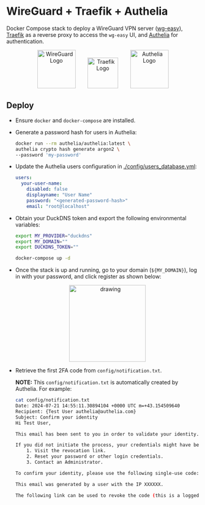 # WireGuard + Traefik + Authelia

Docker Compose stack to deploy a WireGuard VPN server ([wg-easy](https://github.com/wg-easy/wg-easy)), [Traefik](https://github.com/traefik/traefik) as a reverse proxy to access the `wg-easy` UI, and [Authelia](https://github.com/authelia/authelia) for authentication.

<p align="center">
    <img src="https://i.ibb.co/xjsHPnb/wireguard-logo-icon-168760.png" alt="WireGuard Logo" width="100"/>&nbsp;&nbsp;&nbsp;&nbsp;&nbsp;&nbsp;&nbsp;
    <img src="https://i.ibb.co/nRDG8QV/1200px-Traefik-logo.png" alt="Traefik Logo" width="80"/>&nbsp;&nbsp;&nbsp;&nbsp;&nbsp;&nbsp;&nbsp;
    <img src="https://i.ibb.co/GTQBtqM/logo-cropped.png" alt="Authelia Logo" width="100"/>
</p>

## Deploy

- Ensure `docker` and `docker-compose` are installed.
- Generate a password hash for users in Authelia:
    ```bash
    docker run --rm authelia/authelia:latest \
    authelia crypto hash generate argon2 \
    --password 'my-password'
    ```
- Update the Authelia users configuration in [./config/users_database.yml](./config/users_database.yml):
    ```yaml
    users:
      your-user-name:
        disabled: false
        displayname: "User Name"
        password: "<generated-password-hash>"
        email: "root@localhost"
    ```
- Obtain your DuckDNS token and export the following environmental variables:
    ```bash
    export MY_PROVIDER="duckdns"
    export MY_DOMAIN=""
    export DUCKDNS_TOKEN=""

    docker-compose up -d
    ```
- Once the stack is up and running, go to your domain (`${MY_DOMAIN}`), log in with your password, and click register as shown below:
    <p align="center">
    <img src="https://i.ibb.co/P4SMnb9/Screenshot-2024-07-21-at-17-00-46.png" alt="drawing" width="200"/>
    </p>

- Retrieve the first 2FA code from `config/notification.txt`.

  **NOTE:** This `config/notification.txt` is automatically created by Authelia. For example:
    ```bash
    cat config/notification.txt
    Date: 2024-07-21 14:55:11.30894104 +0000 UTC m=+43.154509640
    Recipient: {Test User authelia@authelia.com}
    Subject: Confirm your identity
    Hi Test User,

    This email has been sent to you in order to validate your identity. Purpose: Confirm your identity.

    If you did not initiate the process, your credentials might have been compromised and you should:
        1. Visit the revocation link.
        2. Reset your password or other login credentials.
        3. Contact an Administrator.

    To confirm your identity, please use the following single-use code: TXQAT55T

    This email was generated by a user with the IP XXXXXX.

    The following link can be used to revoke the code (this is a logged event): XXXX
    ```

